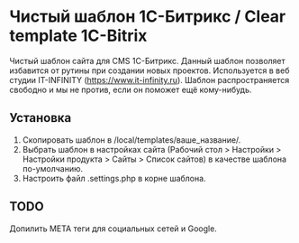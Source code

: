 # Чистый шаблон 1С-Битрикс / Clear template 1C-Bitrix

Чистый шаблон сайта для CMS 1С-Битрикс. Данный шаблон позволяет избавится от рутины при создании новых проектов.
Используется в веб студии IT-INFINITY (https://www.it-infinity.ru).
Шаблон распространяется свободно и мы не против, если он поможет ещё кому-нибудь.

## Установка
1.  Скопировать шаблон в /local/templates/ваше_название/.
2.  Выбрать шаблон в настройках сайта (Рабочий стол > Настройки > Настройки продукта > Сайты > Список сайтов) в качестве шаблона по-умолчанию.
3.  Настроить файл .settings.php в корне шаблона.

## TODO
Допилить META теги для социальных сетей и Google.
